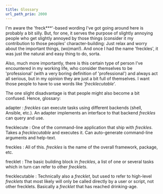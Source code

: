 ```yaml
---
title: Glossary
url_path_prio: 2000
---
```


I'm aware the 'freck***'-based wording I've got going around here is probably a bit silly. But, for one, it serves the purpose of slightly annoying people who get slightly annoyed by those things (consider it my contribution to those peoples' character-building: Just relax and worry about the important things, (wo)man!). And once I had the name 'freckles', it was just the natural and easy thing to do, sorta.

Also, much more importantly, there is this certain type of person I've encountered in my working life, who consider themselves to be 'professional' (with a very boring definition of 'professional') and always act all serious, but in my opinion they are just a bit full of themselves. I want those people to have to use words like '*frecklecutable*'.

The one slight disadvantage is that people might also become a bit confused. Hence, glossary:

adapter
:    *freckles* can execute tasks using different backends (shell, Ansible, etc.). An adapter implements an interface
     to that backend *freckles* can query and use.

frecklecute
:    One of the command-line application that ship with *freckles*. Takes a *frecklecutable* and executes it. Can auto-generate command-line arguments and help-text.

freckles
:    All of this. *freckles* is the name of the overall framework, package, etc.

frecklet
:    The basic building block in *freckles*, a list of one or several tasks which in turn can refer to other *frecklets*.

frecklecutable
:    Technically also a *frecklet*, but used to refer to high-level *frecklets* that most likely will only be called directly
     by a user or script, not other frecklets. Basically a *frecklet* that has reached drinking-age.
